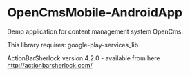 OpenCmsMobile-AndroidApp
========================

Demo application for content management system OpenCms.

This library requires:
google-play-services_lib 

ActionBarSherlock version 4.2.0 - available from here http://actionbarsherlock.com/